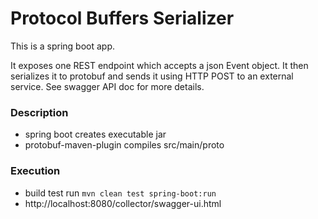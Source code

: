 # Protocol Buffers Serializer

This is a spring boot app. 

It exposes one REST endpoint which accepts a json Event object. It then serializes it to protobuf and sends it using HTTP POST to an external service. See swagger API doc for more details.

### Description
- spring boot creates executable jar
- protobuf-maven-plugin compiles src/main/proto

### Execution
- build test run ```mvn clean test spring-boot:run```
- http://localhost:8080/collector/swagger-ui.html 

